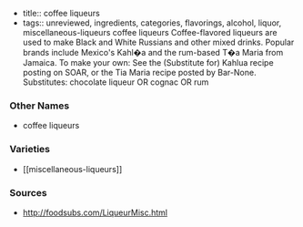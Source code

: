 - title:: coffee liqueurs
- tags:: unreviewed, ingredients, categories, flavorings, alcohol, liquor, miscellaneous-liqueurs
coffee liqueurs Coffee-flavored liqueurs are used to make Black and White Russians and other mixed drinks. Popular brands include Mexico's Kahl�a and the rum-based T�a Maria from Jamaica. To make your own: See the (Substitute for) Kahlua recipe posting on SOAR, or the Tia Maria recipe posted by Bar-None. Substitutes: chocolate liqueur OR cognac OR rum

### Other Names

* coffee liqueurs

### Varieties

* [[miscellaneous-liqueurs]]

### Sources
* http://foodsubs.com/LiqueurMisc.html
